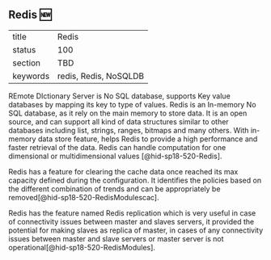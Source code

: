 ## Redis :new:


|          |       |
| -------- | ----- |
| title    | Redis |
| status   | 100    |
| section  | TBD   |
| keywords | redis, Redis, NoSQLDB   |

REmote DIctionary Server is No SQL database, supports Key value databases 
by mapping its key to type of values. 
Redis is an In-memory No SQL database, as it rely on the main memory 
to store data. It is an open source, and can support all kind of data 
structures similar to other databases including list, strings, ranges, 
bitmaps and many others. With in-memory data store feature, helps Redis 
to provide a high performance and faster retrieval of the data. Redis 
can handle computation for one dimensional or multidimensional values
[@hid-sp18-520-Redis].

Redis has a feature for clearing the cache data once reached its 
max capacity defined during the configuration. It identifies the 
policies based on the different combination of trends and can be 
appropriately be removed[@hid-sp18-520-RedisModulescac]. 

Redis has the feature named Redis replication which is very useful 
in case of connectivity issues between master and slaves servers, it 
provided the potential for making slaves as replica of master, in cases of 
any connectivity issues between master and slave servers or master server 
is not operational[@hid-sp18-520-RedisModules].

